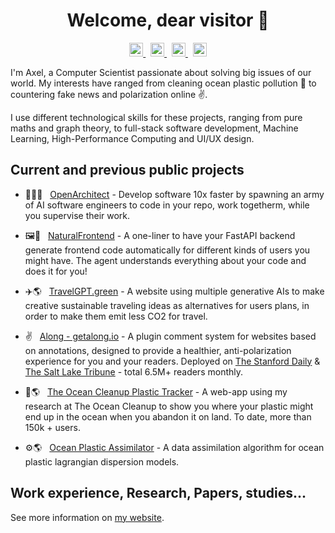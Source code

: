 <h1 align="center" >Welcome, dear visitor 👋</h1>

<p align="center">

<a href="https://www.instagram.com/axel.pey/">
  <img alt="Axel | Instagram" width="22px" src="https://raw.githubusercontent.com/hussainweb/hussainweb/main/icons/instagram.png" />
</a>
&nbsp;
<a href="https://twitter.com/AxelPeytavin">
  <img alt="Axel Peytavin | X" width="22px" src="https://upload.wikimedia.org/wikipedia/commons/9/95/Twitter_new_X_logo.png" />
</a>
&nbsp;
<a href="https://www.linkedin.com/in/axel-peytavin/">
  <img alt="Axel Peytavin | LinkedIN" width="22px" src="https://upload.wikimedia.org/wikipedia/commons/thumb/c/ca/LinkedIn_logo_initials.png/640px-LinkedIn_logo_initials.png" />
</a>
&nbsp;
<a href="https://www.researchgate.net/profile/Axel-Peytavin/research">
  <img alt="Axel Peytavin | Research Gate" width="22px" src="https://upload.wikimedia.org/wikipedia/commons/c/c7/Google_Scholar_logo.svg">
</a>
</p>


I'm Axel, a Computer Scientist passionate about solving big issues of our world. My interests have ranged from cleaning ocean plastic pollution 🌊 to countering fake news and polarization online ✌.

I use different technological skills for these projects, ranging from pure maths and graph theory, to full-stack software development, Machine Learning, High-Performance Computing and UI/UX design.

## Current and previous public projects

- 👨‍💻👥 &nbsp; [OpenArchitect](https://github.com/OpenArchitectAI/open-architect) - Develop software 10x faster by spawning an army of AI software engineers to code in your repo, work togetherm, while you supervise their work.

- 🖼️🤖 &nbsp; [NaturalFrontend](https://github.com/axelpey/natural-frontend) - A one-liner to have your FastAPI backend generate frontend code automatically for different kinds of users you might have. The agent understands everything about your code and does it for you!

- ✈️🌎 &nbsp; [TravelGPT.green](https://www.travelgpt.green) - A website using multiple generative AIs to make creative sustainable traveling ideas as alternatives for users plans, in order to make them emit less CO2 for travel.

- ✌️ &nbsp; [Along - getalong.io](https://getalong.io) - A plugin comment system for websites based on annotations, designed to provide a healthier, anti-polarization experience for you and your readers. Deployed on [The Stanford Daily](https://stanforddaily.com) & [The Salt Lake Tribune](https://sltrib.com) - total 6.5M+ readers monthly.

- 🌊🌎 &nbsp; [The Ocean Cleanup Plastic Tracker](https://theoceancleanup.com/plastic-tracker/) - A web-app using my research at The Ocean Cleanup to show you where your plastic might end up in the ocean when you abandon it on land. To date, more than 150k + users.

- ⚙️🌎 &nbsp; [Ocean Plastic Assimilator](https://github.com/TheOceanCleanupAlgorithms/Ocean-Plastic-Assimilator) - A data assimilation algorithm for ocean plastic lagrangian dispersion models.


## Work experience, Research, Papers, studies...  

See more information on [my website](https://axelpey.github.io/).



<!--
**axelpey/axelpey** is a ✨ _special_ ✨ repository because its `README.md` (this file) appears on your GitHub profile.

Here are some ideas to get you started:

- 🔭 I’m currently working on ...
- 🌱 I’m currently learning ...
- 👯 I’m looking to collaborate on ...
- 🤔 I’m looking for help with ...
- 💬 Ask me about ...
- 📫 How to reach me: ...
- 😄 Pronouns: ...
- ⚡ Fun fact: ...
-->

